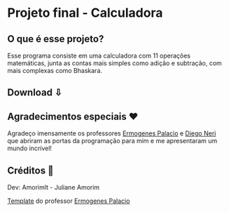 # Projeto final - Calculadora

## O que é esse projeto?
Esse programa consiste em uma calculadora com 11 operações matemáticas, junta as contas mais simples como adição e subtração, com mais complexas como Bhaskara.

## Download ⇩

## Agradecimentos especiais ♥
Agradeço imensamente os professores [Ermogenes Palacio](https://github.com/ermogenes) e [Diego Neri](https://github.com/diegoneri) que abriram as portas da programação para mim e me apresentaram um mundo incrível!

## Créditos 📎
Dev: Amorimlt - Juliane Amorim 

[Template](https://github.com/ermogenes/calculadora-2022) do professor [Ermogenes Palacio](https://github.com/ermogenes)

